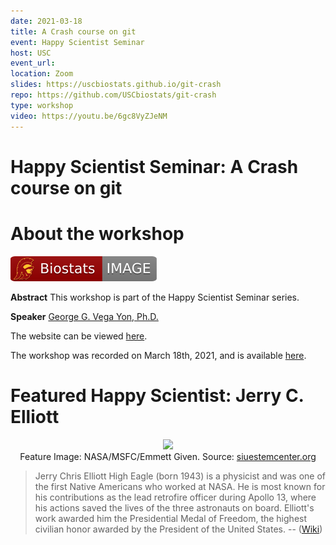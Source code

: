 ```yaml
---
date: 2021-03-18
title: A Crash course on git
event: Happy Scientist Seminar
host: USC
event_url: 
location: Zoom
slides: https://uscbiostats.github.io/git-crash
repo: https://github.com/USCbiostats/git-crash
type: workshop
video: https://youtu.be/6gc8VyZJeNM
---
```


# Happy Scientist Seminar: A Crash course on git

# About the workshop

[![](https://raw.githubusercontent.com/USCbiostats/badges/master/tommy-image-badge.svg)](https://image.usc.edu)

**Abstract** This workshop is part of the Happy Scientist Seminar series.

**Speaker** [George G. Vega Yon, Ph.D.](https://ggvy.cl)

The website can be viewed [here](https://uscbiostats.github.io/git-crash). 

The workshop was recorded on March 18th, 2021, and is available [here](https://youtu.be/6gc8VyZJeNM).

# Featured Happy Scientist: Jerry C. Elliott

<div align="center">
<img src="https://www.siuestemcenter.org/wp-content/uploads/2020/10/JCHighEagle-e1602550145725-984x804.jpg" width="400px"><br>
<figcaption>
Feature Image:  NASA/MSFC/Emmett Given. Source: <a href="https://www.siuestemcenter.org/2020/10/13/jerry-c-elliott-stem-like-me-story/" target="_blank">siuestemcenter.org</a>
</figcaption>
</div>

> Jerry Chris Elliott High Eagle (born 1943) is a physicist and was one of the first Native Americans who worked at NASA. He is most known for his contributions as the lead retrofire officer during Apollo 13, where his actions saved the lives of the three astronauts on board. Elliott's work awarded him the Presidential Medal of Freedom, the highest civilian honor awarded by the President of the United States. -- ([Wiki](https://en.wikipedia.org/wiki/Jerry_C._Elliott))

